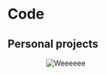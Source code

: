 # Code

## Personal projects

<div style="width:70%; margin: auto;">

 ![Weeeeee](https://upload.wikimedia.org/wikipedia/commons/1/1b/Ken_Thompson_and_Dennis_Ritchie--1973.jpg)
</div>


